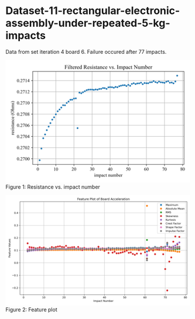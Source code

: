 # Dataset-11-rectangular-electronic-assembly-under-repeated-5-kg-impacts
Data from set iteration 4 board 6. Failure occured after 77 impacts.

![Figure 1](Figures/4_6_metric_plot.png)
Figure 1: Resistance vs. impact number

![Figure 2](Figures/4_6_feature_plot.png)
Figure 2: Feature plot
